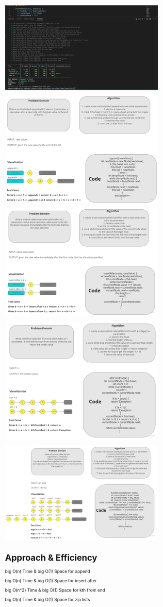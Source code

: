 ![](./img/test.PNG)

![](./img/append%20LL.jpg)

![](./img/insert%20after%20LL.jpg)

![](./img/kth%20from%20end%20LL.jpg)

![](./img/zipList.jpg)


# Approach & Efficiency

big O(n) Time & big O(1) Space for append

big O(n) Time & big O(1) Space for insert after

big O(n^2) Time & big O(1) Space for kth from end

big O(n) Time & big O(1) Space for zip lists
